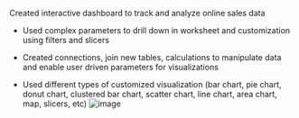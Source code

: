 Created interactive dashboard to track and analyze online sales data

* Used complex parameters to drill down in worksheet and customization using filters and slicers

* Created connections, join new tables, calculations to manipulate data and enable user driven parameters for visualizations

* Used different types of customized visualization (bar chart, pie chart, donut chart, clustered bar chart, scatter chart, line chart, area chart, map, slicers, etc)
![image](https://github.com/user-attachments/assets/abb0d9d1-b586-4979-a393-eac469f41424)
